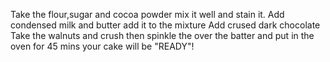 Take the flour,sugar and cocoa powder mix it well and stain it.
Add condensed milk and butter add it to the mixture 
Add crused dark chocolate
Take the walnuts and crush then spinkle the over the batter and put in the oven for 45 mins your cake will be "READY"!